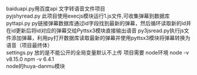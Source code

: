 baiduapi.py用百度api 文字转语音文件项目  
pyjshyread.py 此项目使用execjs模块运行1.js文件,可收集弹幕到数据库  
pyttapi.py py链接弹幕数据库通过id字段找到最新的弹幕，然后循环读取新的id并在id更新后将id对应的弹幕交给Pyttsx3模块直接输出语音
py3jsread.py执行js文件添加弹幕，利用py打开数据库读取最新的弹幕并使用pyttsx3模块将弹幕转换为语音（项目最终体）  
settings.py 放的是不能公开的全局变量默认不上传
项目需要
node环境  node -v v8.15.0  npm -v 6.4.1  
node的huya-danmu模块  

